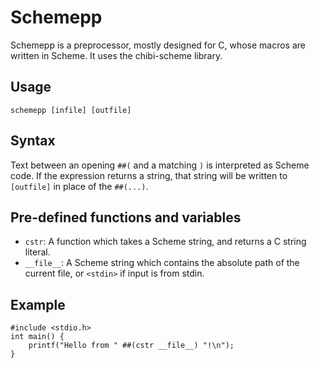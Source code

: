 # Schemepp

Schemepp is a preprocessor, mostly designed for C, whose macros are written in
Scheme. It uses the chibi-scheme library.

## Usage

	schemepp [infile] [outfile]

## Syntax

Text between an opening `##(` and a matching `)` is interpreted as Scheme code.
If the expression returns a string, that string will be written to `[outfile]`
in place of the `##(...)`.

## Pre-defined functions and variables

* `cstr`: A function which takes a Scheme string, and returns a C string
  literal.
* `__file__`: A Scheme string which contains the absolute path of the current
  file, or `<stdin>` if input is from stdin.

## Example

	#include <stdio.h>
	int main() {
		printf("Hello from " ##(cstr __file__) "!\n");
	}
